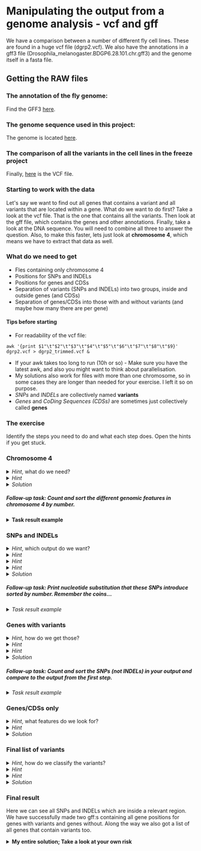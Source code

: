 # Manipulating the output from a genome analysis - vcf and gff
We have a comparison between a number of different fly cell lines. These are found in a huge vcf file (dgrp2.vcf). We also have the annotations in a gff3 file (Drosophila_melanogaster.BDGP6.28.101.chr.gff3) and the genome itself in a fasta file.

## Getting the RAW files

### The annotation of the fly genome:
Find the GFF3 [here](https://tinyurl.com/y2opo93p "Drosophila_melanogaster.BDGP6.28.101.chr.gff3").

### The genome sequence used in this project:
The genome is located [here](https://tinyurl.com/yyldprwp "Drosophila_melanogaster.BDGP6.28.dna.toplevel.fa").

### The comparison of all the variants in the cell lines in the freeze project
Finally, [here](http://dgrp2.gnets.ncsu.edu/data.html "dgrp2.vcf") is the VCF file.

### Starting to work with the data
Let's say we want to find out all genes that contains a variant and all variants that are located within a gene. What do we want to do first? Take a look at the vcf file. That is the one that contains all the variants. Then look at the gff file, which contains the genes and other annotations. Finally, take a look at the DNA sequence. You will need to combine all three to answer the question. Also, to make this faster, lets just look at **chromosome 4**, which means we have to extract that data as well.

### What do we need to get
* Fles containing only chromosome 4
* Positions for SNPs and INDELs
* Positions for genes and CDSs
* Separation of variants (SNPs and INDELs) into two groups, inside and outside genes (and CDSs)
* Separation of genes/CDSs into those with and without variants (and maybe how many there are per gene)

#### Tips before starting
* For readability of the vcf file:

`awk '{print $1"\t"$2"\t"$3"\t"$4"\t"$5"\t"$6"\t"$7"\t"$8"\t"$9}' dgrp2.vcf > dgrp2_trimmed.vcf &`

* If your awk takes too long to run (10h or so) - Make sure you have the latest awk, and also you might want to think about parallelisation.
* My solutions also work for files with more than one chromosome, so in some cases they are longer than needed for your exercise. I left it so on purpose.
* *SNPs* and *INDELs* are collectively named **variants**
* *Genes* and *CoDing Sequences (CDSs)* are sometimes just collectively called **genes**

### The exercise
Identify the steps you need to do and what each step does. Open the hints if you get stuck.


### Chromosome 4

<details><summary><i>Hint</i>, what do we need?</summary>
<p>
    
#### Extract chr4 from the vcf and the gff and make new files
</p>
</details>


<details><summary><i>Hint</i></summary>
<p>

#### All lines from chromosome 4 start with a *4*
</p>
</details>


<details><summary><i>Solution</i></summary>
<p>
    
`awk '/^4/{print $0}' Drosophila_melanogaster.BDGP6.28.101.chr.gff3 > Drosophila_melanogaster.chr4.gff3`
   
`awk '/^4/{print $0}' dgrp2_trimmed.vcf > dgrp2_chr4.vc`

</p>
</details>

##### *Follow-up task:* Count and sort the different genomic features in chromosome 4 by number.
<details><summary><b>Task result example</b></summary>
<pre>
   1 chromosome
   1 snoRNA
   2 pre_miRNA
   7 pseudogene
  11 pseudogenic_transcript
  26 ncRNA_gene
  31 ncRNA
  79 gene
 295 mRNA
 338 three_prime_UTR
 571 five_prime_UTR
2740 CDS
3155 exon
</pre>
</details>


### SNPs and INDELs

<details><summary><i>Hint</i>, which output do we want?</summary>
<p>
    
#### Get distribution of variants and list them in two separate files. For a bonus plot of the lengths of the INDELS, get the length of all INDELS into a third file
</p>
</details>

<details><summary><i>Hint</i></summary>
<p>

#### Remove lines beginning with \# (grep)
</p>
</details>

<details><summary><i>Hint</i></summary>
<p>

#### If columns 4 and 5 have different length, it's an INDEL. Otherwise it's a SNP.
</p>
</details>

<details><summary><i>Hint</i></summary>
<p>

#### You want the output to be a file with columns 1, 2, 4 and 5, a classifier (SNP or INDEL) and finally the length of the INDEL (put "-" for the SNPs)
</p>
</details>


<details><summary><i>Solution</i></summary>
<p>
        
`cat dgrp2_chr4.vcf | grep -v "#" | awk '{if (length($4)>1||length($5)>1){a="INDEL";b=length($4)-length($5);cnt[b]+=1;} else {a="SNP";b="-";} printf("%s\t%s\t%s\t%s\t%s\t%s\n", $1, $2, a, b, $4, $5) > "indels_Drosophila_chr4";}END{for (x in cnt){print x,cnt[x] > "distr_Drosophila_chr4"}}'`

</p>
</details>

##### *Follow-up task:* Print nucleotide substitution that these SNPs introduce sorted by number. Remember the coins...
<details><summary><i>Task result example</i></summary>
<pre>
1182 C->T
1133 G->A
 932 A->G
 929 A->T
 892 T->A
 880 T->C
 639 G->T
 621 C->A
 436 A->C
 396 T->G
 372 G->C
 357 C->G
</pre>
</details>


### Genes with variants

<details><summary><i>Hint</i>, how do we get those?</summary>
<p>
    
#### Compare back and separate the annotation into features that do and don’t have variants. For a bonus, also record the number of variants in each feature
</p>
</details>

<details><summary><i>Hint</i></summary>
<p>

#### Make an index using the previous output to identify positions of variants
</p>
</details>

<details><summary><i>Hint</i></summary>
<p>

#### For each feature in the gff, check all position it covers to see if they are in your index, if so print to one file. If not, print to another.
</p>
</details>

<details><summary><i>Solution</i></summary>
<p>
    
`awk 'FNR==NR{a[$1,$2]="T"; next}{ hits=0; for(N=$4; N<=$5; N++) { if (a[$1,N] == "T") {hits+=1}} if (hits>0) {print hits "\t" $0 > "haveSNPINDEL_Drosophila_chr4.gff"} else {print $0 > "noSNPINDEL_Drosophila_chr4.gff"}}' indels_Drosophila_chr4 Drosophila_melanogaster.chr4.gff3`
    
</p>
</details>

##### *Follow-up task:* Count and sort the SNPs (not INDELs) in your output and compare to the output from the first step.
<details><summary><i>Task result example</i></summary>
<pre>
   1 chromosome
   1 pre_miRNA
   1 snoRNA
   6 pseudogene
   9 pseudogenic_transcript
  22 ncRNA_gene
  28 ncRNA
  79 gene
 264 three_prime_UTR
 290 five_prime_UTR
 295 mRNA
1798 CDS
2181 exon
</pre>
</details>


### Genes/CDSs only
<details><summary><i>Hint</i>, what features do we look for?</summary>
<p>
    
#### Filter for genes and CDSs before doing the analysis.
</p>
</details>

<details><summary><i>Hint</i></summary>
<p>

#### Only genes and CDSs are interesting to us. Make a gff without the rest of the features.
</p>
</details>

<details><summary><i>Solution</i></summary>
<p>

`awk '{if ($3=="gene" || $3=="CDS") print $0}' Drosophila_melanogaster.chr4.gff3 > Drosophila_melanogaster.chr4_genesCDSs.gff3`
    
</p>
</details>


### Final list of variants
<details><summary><i>Hint</i>, how do we classify the variants?</summary>
<p>

#### Repeat step 3 for the SNPs/INDELs themselves, to see which are actually located inside genes
</p>
</details>

<details><summary><i>Hint</i></summary>
<p>

#### Make an index of all genes/CDSs (from your gff), where start and stop are paired
</p>
</details>

<details><summary><i>Hint</i></summary>
<p>

#### For each feature from your step 2 file, check the position agains the index and print whether or not the variant is inside a gene.
</p>
</details>


<details><summary><i>Solution</i></summary>
<p>
    
`awk 'FNR==NR{ingene[$1,$4]=$5; next}{state="Not in gene";for (pair in ingene) {split(pair, t, SUBSEP); if ($1==t[1] && $2>=t[2] && $2<=ingene[t[1],t[2]]) {state=(t[1] " " t[2] " " ingene[t[1],t[2]])}} print $0, " ", state }' Drosophila_melanogaster.chr4_genesCDSs.gff3 indels_Drosophila_chr4 > SNPsInGenes_Drosophila_ch4`

</p>
</details>

### Final result
Here we can see all SNPs and INDELs which are inside a relevant region. We have successfully made two gff:s containing all gene positions for genes with variants and genes without. Along the way we also got a list of all genes that contain variants too.


<details><summary><b>My entire solution; Take a look at your own risk</b></summary>  
<p>
Note that some things here are redundant and possibly not the best solution. Try to make your own first!
    
`cat dgrp2.vcf | grep -v "#" | awk 'function abs(x){return ((x < 0.0) ? -x : x)} {if (length($4)>1||length($5)>1){a="INDEL";b=length($4)-length($5);cnt[b]+=1;} else {a="SNP";b="-";} printf("%s\t%s\t%s\t%s\t%s\t%s\n", $1, $2, a, b, $4, $5) > "indels_dgrp2";}END{for (x in cnt){print x,cnt[x] > "distr_dgrp2"}}' & awk 'FNR==NR{a[$1,$2]="T"; next}{ hits=0; for(N=$4; N<=$5; N++) { if (a[$1,N] == "T") {hits+=1}} if (hits>0) {print hits "\t" $0 > "haveSNPINDEL.gff"} else {print $0 > "noSNPINDEL.gff"}}' indels_dgrp2 Drosophila_melanogaster.BDGP6.28.101.chr.gff3 &`

</p>
</details>

